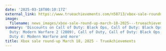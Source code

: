 ```yaml
---
date: '2025-03-18T00:10:17Z'
external_link: https://www.trueachievements.com/n58713/xbox-sale-roundup-march-18-2025
image:
  filename: news_images/xbox-sale-round-up-march-18-2025---trueachievements.jpg
summary: 'Discounts on Call of Duty: Black Ops, Call of Duty: Black Ops II, Call of
  Duty: Modern Warfare 2 (2009), Call of Duty, Call of Duty: Black Ops III, Call of
  Duty 4: Modern Warfare and more'
title: Xbox sale round-up March 18, 2025 - TrueAchievements
---
```

